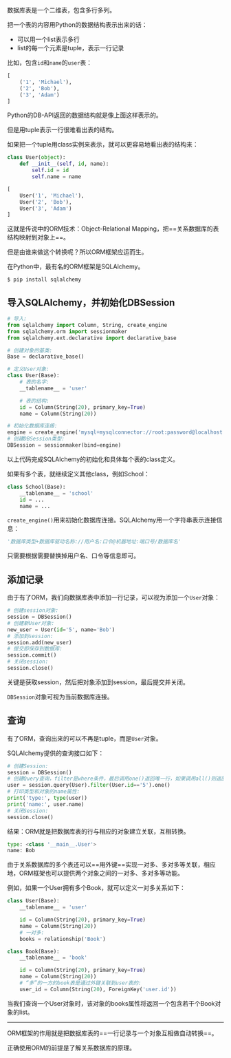 数据库表是一个二维表，包含多行多列。

把一个表的内容用Python的数据结构表示出来的话：

- 可以用一个list表示多行
- list的每一个元素是tuple，表示一行记录

比如，包含`id`和`name`的`user`表：

```python
[
    ('1', 'Michael'),
    ('2', 'Bob'),
    ('3', 'Adam')
]
```

Python的DB-API返回的数据结构就是像上面这样表示的。





但是用tuple表示一行很难看出表的结构。

如果把一个tuple用class实例来表示，就可以更容易地看出表的结构来：

```python
class User(object):
    def __init__(self, id, name):
        self.id = id
        self.name = name

[
    User('1', 'Michael'),
    User('2', 'Bob'),
    User('3', 'Adam')
]
```

这就是传说中的ORM技术：Object-Relational Mapping，把==关系数据库的表结构映射到对象上==。

但是由谁来做这个转换呢？所以ORM框架应运而生。

在Python中，最有名的ORM框架是SQLAlchemy。

```shell
$ pip install sqlalchemy
```



## 导入SQLAlchemy，并初始化DBSession

```python
# 导入:
from sqlalchemy import Column, String, create_engine
from sqlalchemy.orm import sessionmaker
from sqlalchemy.ext.declarative import declarative_base

# 创建对象的基类:
Base = declarative_base()

# 定义User对象:
class User(Base):
    # 表的名字:
    __tablename__ = 'user'

    # 表的结构:
    id = Column(String(20), primary_key=True)
    name = Column(String(20))

# 初始化数据库连接:
engine = create_engine('mysql+mysqlconnector://root:password@localhost:3306/test')
# 创建DBSession类型:
DBSession = sessionmaker(bind=engine)
```



以上代码完成SQLAlchemy的初始化和具体每个表的class定义。

如果有多个表，就继续定义其他class，例如School：

```python
class School(Base):
    __tablename__ = 'school'
    id = ...
    name = ...
```



`create_engine()`用来初始化数据库连接。SQLAlchemy用一个字符串表示连接信息：

```python
'数据库类型+数据库驱动名称://用户名:口令@机器地址:端口号/数据库名'
```

只需要根据需要替换掉用户名、口令等信息即可。





## 添加记录

由于有了ORM，我们向数据库表中添加一行记录，可以视为添加一个`User`对象：

```python
# 创建session对象:
session = DBSession()
# 创建新User对象:
new_user = User(id='5', name='Bob')
# 添加到session:
session.add(new_user)
# 提交即保存到数据库:
session.commit()
# 关闭session:
session.close()
```

关键是获取session，然后把对象添加到session，最后提交并关闭。

`DBSession`对象可视为当前数据库连接。



## 查询

有了ORM，查询出来的可以不再是tuple，而是`User`对象。

SQLAlchemy提供的查询接口如下：

```python
# 创建Session:
session = DBSession()
# 创建Query查询，filter是where条件，最后调用one()返回唯一行，如果调用all()则返回所有行:
user = session.query(User).filter(User.id=='5').one()
# 打印类型和对象的name属性:
print('type:', type(user))
print('name:', user.name)
# 关闭Session:
session.close()
```

结果：ORM就是把数据库表的行与相应的对象建立关联，互相转换。

```python
type: <class '__main__.User'>
name: Bob
```







由于关系数据库的多个表还可以==用外键==实现一对多、多对多等关联，相应地，ORM框架也可以提供两个对象之间的一对多、多对多等功能。

例如，如果一个User拥有多个Book，就可以定义一对多关系如下：

```python
class User(Base):
    __tablename__ = 'user'

    id = Column(String(20), primary_key=True)
    name = Column(String(20))
    # 一对多:
    books = relationship('Book')

class Book(Base):
    __tablename__ = 'book'

    id = Column(String(20), primary_key=True)
    name = Column(String(20))
    # “多”的一方的book表是通过外键关联到user表的:
    user_id = Column(String(20), ForeignKey('user.id'))
```

当我们查询一个User对象时，该对象的books属性将返回一个包含若干个Book对象的list。

---

ORM框架的作用就是把数据库表的==一行记录与一个对象互相做自动转换==。

正确使用ORM的前提是了解关系数据库的原理。









